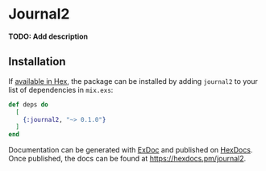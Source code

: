 # Journal2

**TODO: Add description**

## Installation

If [available in Hex](https://hex.pm/docs/publish), the package can be installed
by adding `journal2` to your list of dependencies in `mix.exs`:

```elixir
def deps do
  [
    {:journal2, "~> 0.1.0"}
  ]
end
```

Documentation can be generated with [ExDoc](https://github.com/elixir-lang/ex_doc)
and published on [HexDocs](https://hexdocs.pm). Once published, the docs can
be found at <https://hexdocs.pm/journal2>.

